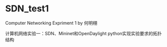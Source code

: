 # SDN_test1
Computer Networking Expriment 1
by 何明栩

计算机网络实验一：SDN、Mininet和OpenDaylight
python实现实验要求的拓扑结构
